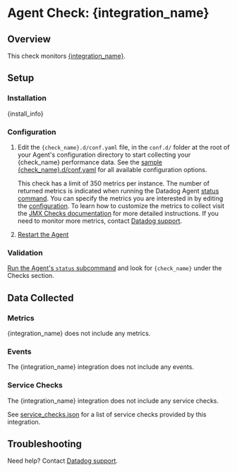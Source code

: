 # Agent Check: {integration_name}

## Overview

This check monitors [{integration_name}][1].

## Setup

### Installation

{install_info}

### Configuration

1. Edit the `{check_name}.d/conf.yaml` file, in the `conf.d/` folder at the root of your
   Agent's configuration directory to start collecting your {check_name} performance data.
   See the [sample {check_name}.d/conf.yaml][2] for all available configuration options.

   This check has a limit of 350 metrics per instance. The number of returned metrics is indicated when running the Datadog Agent [status command][3].
   You can specify the metrics you are interested in by editing the [configuration][2].
   To learn how to customize the metrics to collect visit the [JMX Checks documentation][4] for more detailed instructions.
   If you need to monitor more metrics, contact [Datadog support][5].

2. [Restart the Agent][5]

### Validation

[Run the Agent's `status` subcommand][3] and look for `{check_name}` under the Checks section.

## Data Collected

### Metrics

{integration_name} does not include any metrics.

### Events

The {integration_name} integration does not include any events.

### Service Checks

The {integration_name} integration does not include any service checks.

See [service_checks.json][7] for a list of service checks provided by this integration.

## Troubleshooting

Need help? Contact [Datadog support][5].


[1]: **LINK_TO_INTEGERATION_SITE**
[2]: https://github.com/DataDog/integrations-{repo_choice}/blob/master/{check_name}/datadog_checks/{check_name}/data/conf.yaml.example
[3]: https://docs.datadoghq.com/agent/guide/agent-commands/#agent-status-and-information
[4]: https://docs.datadoghq.com/integrations/java/
[5]: https://docs.datadoghq.com/help/
[6]: https://docs.datadoghq.com/agent/guide/agent-commands/#start-stop-and-restart-the-agent
[7]: https://github.com/DataDog/integrations-core/blob/master/{check_name}/assets/service_checks.json
